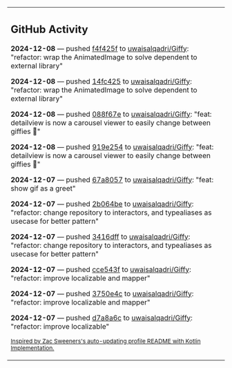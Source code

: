 <table><tr><td valign="top" width="100%">    

## GitHub Activity

**2024-12-08** — pushed [f4f425f](https://github.com/uwaisalqadri/Giffy/commits/f4f425ff39ded3253ac1fd40ac4ddc4cfd2f4bc9) to [uwaisalqadri/Giffy](https://github.com/uwaisalqadri/Giffy): "refactor: wrap the AnimatedImage to solve dependent to external library"

**2024-12-08** — pushed [14fc425](https://github.com/uwaisalqadri/Giffy/commits/14fc425eab70fbf2f2ef834c5a361e0cd6375390) to [uwaisalqadri/Giffy](https://github.com/uwaisalqadri/Giffy): "refactor: wrap the AnimatedImage to solve dependent to external library"

**2024-12-08** — pushed [088f67e](https://github.com/uwaisalqadri/Giffy/commits/088f67e83070fe1cfad4cf5e907a37adf8c115f6) to [uwaisalqadri/Giffy](https://github.com/uwaisalqadri/Giffy): "feat: detailview is now a carousel viewer to easily change between giffies 🎊"

**2024-12-08** — pushed [919e254](https://github.com/uwaisalqadri/Giffy/commits/919e25426678cb3cd144c70d97afd4953b71a7c8) to [uwaisalqadri/Giffy](https://github.com/uwaisalqadri/Giffy): "feat: detailview is now a carousel viewer to easily change between giffies 🎊"

**2024-12-07** — pushed [67a8057](https://github.com/uwaisalqadri/Giffy/commits/67a8057017597c0acf02cc0dc8f98e81a9d4970b) to [uwaisalqadri/Giffy](https://github.com/uwaisalqadri/Giffy): "feat: show gif as a greet"

**2024-12-07** — pushed [2b064be](https://github.com/uwaisalqadri/Giffy/commits/2b064be25f23dff5bbf9acc6aa0b1240bd9fa9c6) to [uwaisalqadri/Giffy](https://github.com/uwaisalqadri/Giffy): "refactor: change repository to interactors, and typealiases as usecase for better pattern"

**2024-12-07** — pushed [3416dff](https://github.com/uwaisalqadri/Giffy/commits/3416dffed2aff34a53cc28b89ac869ef886883f9) to [uwaisalqadri/Giffy](https://github.com/uwaisalqadri/Giffy): "refactor: change repository to interactors, and typealiases as usecase for better pattern"

**2024-12-07** — pushed [cce543f](https://github.com/uwaisalqadri/Giffy/commits/cce543fe8dcbc7b3a7f176a72298e80401f86958) to [uwaisalqadri/Giffy](https://github.com/uwaisalqadri/Giffy): "refactor: improve localizable and mapper"

**2024-12-07** — pushed [3750e4c](https://github.com/uwaisalqadri/Giffy/commits/3750e4c002ceaee46317a0b9a805f18fa5f1e2b3) to [uwaisalqadri/Giffy](https://github.com/uwaisalqadri/Giffy): "refactor: improve localizable and mapper"

**2024-12-07** — pushed [d7a8a6c](https://github.com/uwaisalqadri/Giffy/commits/d7a8a6c0cb5c30beeb86a92e26b4859c15fe8eaa) to [uwaisalqadri/Giffy](https://github.com/uwaisalqadri/Giffy): "refactor: improve localizable"
                
<sub><a href="https://github.com/ZacSweers/ZacSweers/">Inspired by Zac Sweeners's auto-updating profile README with Kotlin Implementation.</a></sub>
        